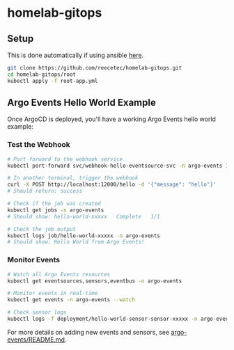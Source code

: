 # homelab-gitops

## Setup
This is done automatically if using ansible [here](https://github.com/reecetec/homelab-ansible).
```bash
git clone https://github.com/reecetec/homelab-gitops.git
cd homelab-gitops/root
kubectl apply -f root-app.yml
```

## Argo Events Hello World Example

Once ArgoCD is deployed, you'll have a working Argo Events hello world example:

### Test the Webhook
```bash
# Port forward to the webhook service
kubectl port-forward svc/webhook-hello-eventsource-svc -n argo-events 12000:12000

# In another terminal, trigger the webhook
curl -X POST http://localhost:12000/hello -d '{"message": "hello"}'
# Should return: success

# Check if the job was created
kubectl get jobs -n argo-events
# Should show: hello-world-xxxxx   Complete   1/1

# Check the job output
kubectl logs job/hello-world-xxxxx -n argo-events
# Should show: Hello World from Argo Events!
```

### Monitor Events
```bash
# Watch all Argo Events resources
kubectl get eventsources,sensors,eventbus -n argo-events

# Monitor events in real-time
kubectl get events -n argo-events --watch

# Check sensor logs
kubectl logs -f deployment/hello-world-sensor-sensor-xxxxx -n argo-events
```

For more details on adding new events and sensors, see [argo-events/README.md](argo-events/README.md).